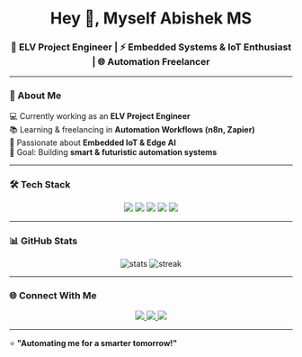 <h1 align="center">Hey 👋, Myself Abishek MS</h1>
<h3 align="center">🚀 ELV Project Engineer | ⚡ Embedded Systems & IoT Enthusiast | 🌐 Automation Freelancer</h3>

---

### 🌟 About Me
💻 Currently working as an **ELV Project Engineer**  
📚 Learning & freelancing in **Automation Workflows (n8n, Zapier)**  
🤖 Passionate about **Embedded IoT & Edge AI**  
🎯 Goal: Building **smart & futuristic automation systems**  

---

### 🛠️ Tech Stack
<p align="center">
  <img src="https://img.shields.io/badge/Embedded%20Systems-000000?style=for-the-badge&logo=arduino&logoColor=white" />
  <img src="https://img.shields.io/badge/IoT-FF6F00?style=for-the-badge&logo=internetofthings&logoColor=white" />
  <img src="https://img.shields.io/badge/Python-3776AB?style=for-the-badge&logo=python&logoColor=white" />
  <img src="https://img.shields.io/badge/Automation-4CAF50?style=for-the-badge&logo=zapier&logoColor=white" />
  <img src="https://img.shields.io/badge/Edge%20AI-8E2DE2?style=for-the-badge&logo=tensorflow&logoColor=white" />
</p>

---

### 📊 GitHub Stats
<p align="center">
  <img src="https://github-readme-stats.vercel.app/api?username=your-username&show_icons=true&theme=radical" alt="stats" />
  <img src="https://github-readme-streak-stats.herokuapp.com/?user=your-username&theme=radical" alt="streak" />
</p>

---

### 🌐 Connect With Me
<p align="center">
  <a href="https://linkedin.com/in/your-linkedin" target="_blank">
    <img src="https://img.shields.io/badge/LinkedIn-0077B5?style=for-the-badge&logo=linkedin&logoColor=white" />
  </a>
  <a href="mailto:your.email@example.com">
    <img src="https://img.shields.io/badge/Email-D14836?style=for-the-badge&logo=gmail&logoColor=white" />
  </a>
  <a href="https://github.com/your-username" target="_blank">
    <img src="https://img.shields.io/badge/GitHub-100000?style=for-the-badge&logo=github&logoColor=white" />
  </a>
</p>

---

⭐ **"Automating me for a smarter tomorrow!"**
